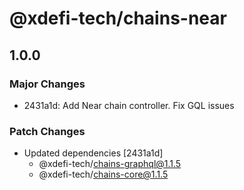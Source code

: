 # @xdefi-tech/chains-near

## 1.0.0

### Major Changes

- 2431a1d: Add Near chain controller. Fix GQL issues

### Patch Changes

- Updated dependencies [2431a1d]
  - @xdefi-tech/chains-graphql@1.1.5
  - @xdefi-tech/chains-core@1.1.5
